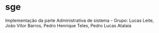 # sge
Implementação da parte Administrativa de sistema - Grupo: Lucas Leite, João Vitor Barros, Pedro Henrique Teles, Pedro Lucas Atalaia
